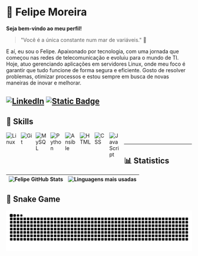 # 🦇 Felipe Moreira
**Seja bem-vindo ao meu perfil!**
> "Você é a única constante num mar de variáveis." 💭

E aí, eu sou o Felipe. Apaixonado por tecnologia, com uma jornada que começou nas redes de telecomunicação e evoluiu para o mundo de TI. Hoje, atuo gerenciando aplicações em servidores Linux, onde meu foco é garantir que tudo funcione de forma segura e eficiente. Gosto de resolver problemas, otimizar processos e estou sempre em busca de novas maneiras de inovar e melhorar.

[![LinkedIn](https://img.shields.io/badge/-LinkedIn-0A66C2?style=for-the-badge&logo=linkedin&logoColor=white)](https://www.linkedin.com/in/lf-moreira/)
[![Static Badge](https://img.shields.io/badge/Discord-304CB2?style=for-the-badge&logo=discord&logoColor=white)](https://discord.com/users/339197264314761216)
---
## 🤖 Skills
<img align="left" alt="Linux" title="Linux" width="30px" style="padding-right: 10px;" src="https://i.ibb.co/MxK3ShW9/linux-svgrepo-com.png" />
<img align="left" alt="Git" title="Git" width="30px" style="padding-right: 10px;" src="https://cdn.jsdelivr.net/gh/devicons/devicon@latest/icons/git/git-original.svg" />
<img align="left" alt="MySQL" title="MySQL" width="30px" style="padding-right: 10px;" src="https://www.svgrepo.com/show/303251/mysql-logo.svg" />
<img align="left" alt="Python" title="Python" width="30px" style="padding-right: 10px;" src="https://cdn.jsdelivr.net/gh/devicons/devicon@latest/icons/python/python-original.svg" />
<img align="left" alt="Ansible" title="Ansible" width="30px" style="padding-right: 10px;" src="https://docs.ansible.com/ansible-tower/3.5.4/html/administration/_static/images/logo_invert.png" />
<img align="left" alt="HTML" title="HTML" width="30px" style="padding-right: 10px;" src="https://cdn.jsdelivr.net/gh/devicons/devicon@latest/icons/html5/html5-original.svg" />
<img align="left" alt="CSS" title="CSS" width="30px" style="padding-right: 10px;" src="https://cdn.jsdelivr.net/gh/devicons/devicon@latest/icons/css3/css3-original.svg" />
<img align="left" alt="JavaScript" title="JavaScript" width="30px" style="padding-right: 10px;" src="https://cdn.jsdelivr.net/gh/devicons/devicon@latest/icons/javascript/javascript-original.svg" />
<br/>

---
## 📊 Statistics
| ![Felipe GitHub Stats](https://github-readme-stats.vercel.app/api?username=moreirafe&show_icons=true&theme=tokyonight&include_all_commits=true&locale=pt-br) | ![Linguagens mais usadas](https://github-readme-stats.vercel.app/api/top-langs/?username=moreirafe&theme=tokyonight&layout=compact&custom_title=Tecnologias&langs_count=9) |
| --- | --- |


## 🐍 Snake Game
![snake gif](https://github.com/eliseufesantos/eliseufesantos/blob/output/github-snake-dark.svg?palette=github-dark)
